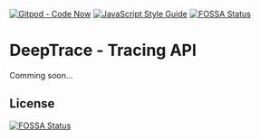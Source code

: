 [![Gitpod - Code Now](https://img.shields.io/badge/Gitpod-code%20now-blue.svg?longCache=true)](https://gitpod.io#https://github.com/deep-trace/tracing-api)
[![JavaScript Style Guide](https://img.shields.io/badge/code_style-standard-brightgreen.svg)](https://standardjs.com)
[![FOSSA Status](https://app.fossa.io/api/projects/git%2Bgithub.com%2Fdeep-trace%2Ftracing-api.svg?type=shield)](https://app.fossa.io/projects/git%2Bgithub.com%2Fdeep-trace%2Ftracing-api?ref=badge_shield)

# DeepTrace - Tracing API

Comming soon...

## License
[![FOSSA Status](https://app.fossa.io/api/projects/git%2Bgithub.com%2Fdeep-trace%2Ftracing-api.svg?type=large)](https://app.fossa.io/projects/git%2Bgithub.com%2Fdeep-trace%2Ftracing-api?ref=badge_large)
